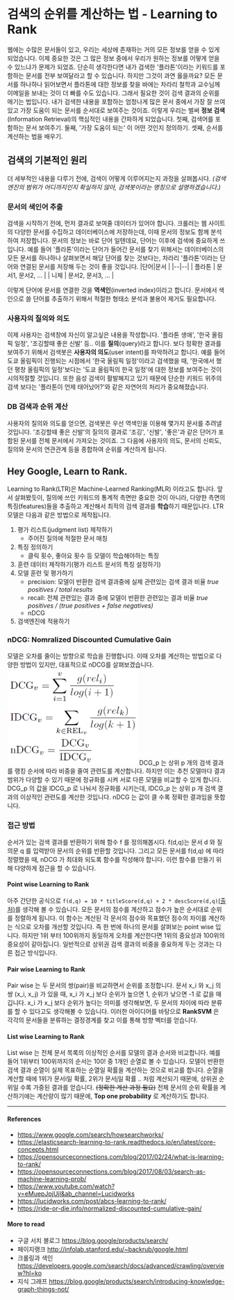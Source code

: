 ﻿# 검색의 순위를 계산하는 법 - Learning to Rank

웹에는 수많은 문서들이 있고, 우리는 세상에 존재하는 거의 모든 정보를 얻을 수 있게 되었습니다. 이제 중요한 것은 그 많은 정보 중에서 우리가 원하는 정보를 어떻게 얻을 수 있느냐가 문제가 되었죠. 단순히 생각한다면 내가 검색한 '플라톤'이라는 키워드를 포함하는 문서를 전부 보여달라고 할 수 있습니다. 하지만 그것이 과연 옳을까요?  모든 문서를 하나하나 읽어보면서 플라톤에 대한 정보를 찾을 바에는 차라리 철학과 교수님께 이메일을 보내는 것이 더 빠를 수도 있습니다. 
그래서 필요한 것이 검색 결과의 순위를 매기는 법입니다. 내가 검색한 내용을 포함하는 엄청나게 많은 문서 중에서 가장 잘 쓰여있고 가장 도움이 되는 문서를 순서대로 보여주는 것이죠. 이렇게 우리는 벌써 **정보 검색**(Information Retrieval)의 핵심적인 내용을 간파하게 되었습니다. 첫째, 검색어를 포함하는 문서 보여주기. 둘째, '가장 도움이 되는' 이 어떤 것인지 정의하기. 셋째, 순서를 계산하는 법을 배우기.

## 검색의 기본적인 원리

더 세부적인 내용을 다루기 전에, 검색이 어떻게 이루어지는지 과정을 살펴봅시다. *(검색엔진의 범위가 어디까지인지 확실하지 않아, 검색봇이라는 명칭으로 설명하겠습니다.)*
### 문서의 색인어 추출
검색을 시작하기 전에, 먼저 결과로 보여줄 데이터가 있어야 합니다. 크롤러는 웹 사이트의 다양한 문서를 수집하고 데이터베이스에 저장하는데, 이때 문서의 정보도 함께 분석하여 저장합니다. 문서의 정보는 바로 단어 일텐데요, 단어는 이후에 검색에 중요하게 쓰입니다. 예를 들어 '플라톤'이라는 단어가 들어간 문서를 찾기 위해서는 데이터베이스의 모든 문서를 하나하나 살펴보면서 해당 단어를 찾는 것보다는, 차라리 '플라톤'이라는 단어와 연결된 문서를 저장해 두는 것이 좋을 것입니다. 
|단어|문서  |
|--|--|
| 플라톤 | 문서1, 문서2, ... |
| 니체 | 문서2, 문서3, ... |

이렇게 단어에 문서를 연결한 것을 **역색인**(inverted index)이라고 합니다. 문서에서 색인으로 쓸 단어를 추출하기 위해서 적절한 형태소 분석과 불용어 제거도 필요합니다.

### 사용자의 질의와 의도
이제 사용자는 검색창에 자신이 알고싶은 내용을 작성합니다. '플라톤 생애', '한국 올림픽 일정', '조깅할때 좋은 신발' 등.. 이를 **질의**(query)라고 합니다. 보다 정확한 결과를 보여주기 위해서 검색봇은 **사용자의 의도**(user intent)를 파악하려고 합니다. 예를 들어 도쿄 올림픽이 진행되는 시점에서 '한국 올림픽 일정'이라고 검색했을 때, '한국에서 했던 평창 올림픽의 일정'보다는 '도쿄 올림픽의 한국 일정'에 대한 정보를 보여주는 것이 시의적절할 것입니다. 또한 음성 검색이 활발해지고 있기 때문에 단순한 키워드 위주의 검색 보다는 '플라톤이 언제 태어났어?'와 같은 자연어의 처리가 중요해졌습니다.
### DB 검색과 순위 계산
사용자의 질의와 의도를 얻으면, 검색봇은 우선 역색인을 이용해 몇가지 문서를 추려낼 것입니다. '조깅할때 좋은 신발'의 질의의 결과로 '조깅', '신발', '좋은'과 같은 단어가 포함된 문서를 전체 문서에서 가져오는 것이죠. 그 다음에 사용자의 의도, 문서의 신뢰도, 질의와 문서의 연관관계 등을 종합하여 순위를 계산하게 됩니다. 

## Hey Google, Learn to Rank.
Learning to Rank(LTR)은 Machine-Learned Ranking(MLR) 이라고도 합니다. 앞서 살펴봤듯이, 질의에 쓰인 키워드의 통계적 측면만 중요한 것이 아니라, 다양한 측면의 특징(features)들을 추출하고 계산해서 최적의 검색 결과를 **학습**하기 때문입니다. 
LTR 모델은 다음과 같은 방법으로 제작됩니다.
1. 평가 리스트(judgment list) 제작하기
	*  주어진 질의에 적절한 문서 매칭
2. 특징 정의하기
	* 클릭 횟수, 좋아요 횟수 등 모델이 학습해야하는 특징
3. 훈련 데이터 제작하기(평가 리스트 문서의 특징 설정하기)
4. 모델 훈련 및 평가하기
	* precision: 모델이 반환한 검색 결과중에 실제 관련있는 검색 결과 비율 *true positives / total results*
	* recall: 전체 관련있는 결과 중에 모델이 반환한 관련있는 결과 비율 *true positives / (true positives + false negatives)*
	* nDCG
5. 검색엔진에 적용하기

### nDCG: Nomralized Discounted Cumulative Gain
모델은 오차를 줄이는 방향으로 학습을 진행합니다. 이때 오차를 계산하는 방법으로 다양한 방법이 있지만, 대표적으로 nDCG를 살펴보겠습니다.
<img src="img/ndcg.png" width="300px"/>
DCG_p 는 상위 p 개의 검색 결과를 랭킹 순서에 따라 비중을 줄여 관련도를 계산합니다. 하지만 이는 추천 모델마다 결과 범위가 다양할 수 있기 때문에 정규화를 시켜 서로 다른 모델을 비교할 수 있게 합니다. DCG_p 의 값을 IDCG_p 로 나눠서 정규화를 시키는데, IDCG_p 는 상위 p 개 검색 결과의 이상적인 관련도를 계산한 것입니다. nDCG 는 값이 클 수록 정확한 결과임을 뜻합니다.

### 접근 방법
순서가 있는 검색 결과를 반환하기 위해 함수 f 를 정의해봅시다. f(d,q)는 문서 d 와 질의문 q 를 입력받아 문서의 순위를 반환할 것입니다. 그리고 모든 문서를 f(d,q) 에 따라 정렬했을 때, nDCG 가 최대화 되도록 함수를 작성해야 합니다. 이런 함수를 만들기 위해 다양하게 접근을 할 수 있습니다.

#### Point wise Learning to Rank
아주 간단한 공식으로 `f(d,q) = 10 * titleScore(d,q) + 2 * descScore(d,q)`[(출처)](https://opensourceconnections.com/blog/2017/08/03/search-as-machine-learning-prob/)를 생각해 볼 수 있습니다. 모든 문서의 점수를 계산하고 점수가 높은 순서대로 순위를 정렬하게 됩니다. 이 함수는 계산된 각 문서의 점수와 목표했던 점수의 차이를 계산하는 식으로 오차를 개선할 것입니다. 즉 한 번에 하나의 문서를 살펴보는 point wise 입니다. 하지만 1위 부터 100위까지 동일하게 오차를 계산한다면 1위의 중요성과 100위의 중요성이 같아집니다. 일반적으로 상위권 검색 결과의 비중을 중요하게 두는 것과는 다른 접근 방식입니다.

#### Pair wise Learning to Rank
Pair wise 는 두 문서의 쌍(pair)을 비교하면서 순위를 조정합니다. 문서 x_i 와 x_j 의 쌍 (x_i, x_j) 가 있을 때, x_i 가 x_j 보다 순위가 높으면 1, 순위가 낮으면 -1 로 값을 매깁니다. 
x_i 가 x_j 보다 순위가 높다는 의미를 생각해보면, 두 문서의  차이에 따라 분류를 할 수 있다고도 생각해볼 수 있습니다. 이러한 아이디어를 바탕으로 **RankSVM** 은 각각의 문서들을 분류하는 결정경계를 찾고 이를 통해 방향 벡터를 얻습니다.

#### List wise Learning to Rank
List wise 는 전체 문서 목록의 이상적인 순서를 모델의 결과 순서와 비교합니다. 예를 들어 1위부터 100위까지의 순서는 100! 중 1개인 순열로 볼 수 있습니다. 모델이 반환한 검색 결과 순열이 실제 목표하는 순열일 확률을 계산하는 것으로 비교를 합니다. 순열을 계산할 때에 1위가 문서i일 확률, 2위가 문서j일 확률 .. 처럼 계산되기 때문에, 상위권 순위일 수록 가중된 결과를 얻습니다. ~~(정확한 계산 과정 필요)~~ 
전체 문서의 순위 확률을 계산하기에는 계산량이 많기 때문에, **Top one probability** 로 계산하기도 합니다.

---
#### References
- https://www.google.com/search/howsearchworks/
- https://elasticsearch-learning-to-rank.readthedocs.io/en/latest/core-concepts.html
- https://opensourceconnections.com/blog/2017/02/24/what-is-learning-to-rank/
- https://opensourceconnections.com/blog/2017/08/03/search-as-machine-learning-prob/
- https://www.youtube.com/watch?v=eMuepJpjUjI&ab_channel=Lucidworks
- https://lucidworks.com/post/abcs-learning-to-rank/
- https://ride-or-die.info/normalized-discounted-cumulative-gain/

#### More to read
- 구글 서치 블로그 https://blog.google/products/search/
- 페이지랭크 http://infolab.stanford.edu/~backrub/google.html
-  크롤링과 색인 https://developers.google.com/search/docs/advanced/crawling/overview?hl=ko
- 지식 그래프 https://blog.google/products/search/introducing-knowledge-graph-things-not/
